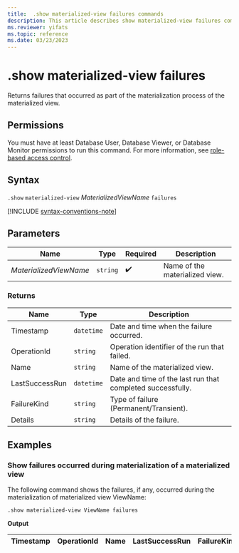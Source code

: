 ```yaml
---
title:  .show materialized-view failures commands
description: This article describes show materialized-view failures commands in Azure Data Explorer.
ms.reviewer: yifats
ms.topic: reference
ms.date: 03/23/2023
---
```


# .show materialized-view failures

Returns failures that occurred as part of the materialization process of the materialized view.

## Permissions

You must have at least Database User, Database Viewer, or Database Monitor permissions to run this command. For more information, see [role-based access control](../access-control/role-based-access-control.md).

## Syntax

`.show` `materialized-view` *MaterializedViewName* `failures`

[!INCLUDE [syntax-conventions-note](../../includes/syntax-conventions-note.md)]

## Parameters

| Name                   | Type   | Required | Description                    |
|------------------------|--------|----------|--------------------------------|
| *MaterializedViewName* | `string` |  :heavy_check_mark:  | Name of the materialized view. |

### Returns

| Name           | Type      | Description                                                |
|----------------|-----------|------------------------------------------------------------|
| Timestamp      | `datetime` | Date and time when the failure occurred.                    |
| OperationId    | `string` | Operation identifier of the run that failed.               |
| Name           | `string` | Name of the materialized view.                             |
| LastSuccessRun | `datetime` | Date and time of the last run that completed successfully. |
| FailureKind    | `string` | Type of failure (Permanent/Transient).                     |
| Details        | `string` | Details of the failure.                                    |

## Examples

### Show failures occurred during materialization of a materialized view

The following command shows the failures, if any, occurred during the materialization of materialized view ViewName:

```kusto
.show materialized-view ViewName failures
```

**Output**

| Timestamp | OperationId | Name  | LastSuccessRun | FailureKind | Details |
|-----------|-------------|-------|----------------|-------------|---------|

